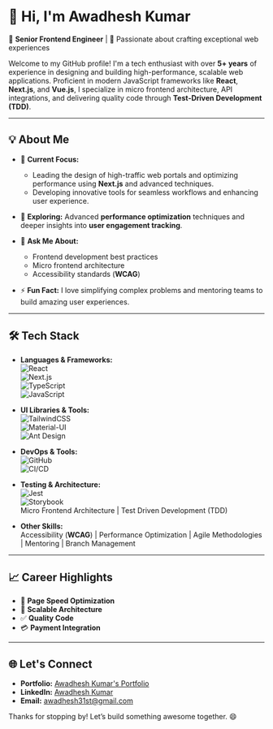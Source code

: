 # 👋 Hi, I'm Awadhesh Kumar

🚀 **Senior Frontend Engineer** | 🎨 Passionate about crafting exceptional web experiences  

Welcome to my GitHub profile! I'm a tech enthusiast with over **5+ years** of experience in designing and building high-performance, scalable web applications. Proficient in modern JavaScript frameworks like **React**, **Next.js**, and **Vue.js**, I specialize in micro frontend architecture, API integrations, and delivering quality code through **Test-Driven Development (TDD)**.

---

## 💡 About Me

- 🔭 **Current Focus:**  
  - Leading the design of high-traffic web portals and optimizing performance using **Next.js** and advanced techniques.
  - Developing innovative tools for seamless workflows and enhancing user experience.

- 🌱 **Exploring:** Advanced **performance optimization** techniques and deeper insights into **user engagement tracking**.

- 💬 **Ask Me About:**  
  - Frontend development best practices  
  - Micro frontend architecture  
  - Accessibility standards (**WCAG**)

- ⚡ **Fun Fact:** I love simplifying complex problems and mentoring teams to build amazing user experiences.

---

## 🛠️ Tech Stack

- **Languages & Frameworks:**  
  ![React](https://img.shields.io/badge/-React-61DAFB?logo=react&logoColor=white)  
  ![Next.js](https://img.shields.io/badge/-Next.js-000000?logo=next.js&logoColor=white)  
  ![TypeScript](https://img.shields.io/badge/-TypeScript-3178C6?logo=typescript&logoColor=white)  
  ![JavaScript](https://img.shields.io/badge/-JavaScript-F7DF1E?logo=javascript&logoColor=black)  

- **UI Libraries & Tools:**  
  ![TailwindCSS](https://img.shields.io/badge/-TailwindCSS-38B2AC?logo=tailwind-css&logoColor=white)  
  ![Material-UI](https://img.shields.io/badge/-Material--UI-0081CB?logo=mui&logoColor=white)  
  ![Ant Design](https://img.shields.io/badge/-Ant_Design-0170FE?logo=ant-design&logoColor=white)

- **DevOps & Tools:**  
  ![GitHub](https://img.shields.io/badge/-GitHub-181717?logo=github&logoColor=white)  
  ![CI/CD](https://img.shields.io/badge/-CI/CD-239120?logo=github-actions&logoColor=white)  

- **Testing & Architecture:**  
  ![Jest](https://img.shields.io/badge/-Jest-C21325?logo=jest&logoColor=white)  
  ![Storybook](https://img.shields.io/badge/-Storybook-FF4785?logo=storybook&logoColor=white)  
  Micro Frontend Architecture | Test Driven Development (TDD)

- **Other Skills:**  
  Accessibility (**WCAG**) | Performance Optimization | Agile Methodologies | Mentoring | Branch Management  

---

## 📈 Career Highlights

- 🚀 **Page Speed Optimization**
- 🧩 **Scalable Architecture**
- ✅ **Quality Code**
- 💳 **Payment Integration**

---

## 🌐 Let's Connect

- **Portfolio:** [Awadhesh Kumar's Portfolio](https://portfolio-henna-beta-41.vercel.app)  
- **LinkedIn:** [Awadhesh Kumar](https://linkedin.com/in/awadhesh-kumar-rawat)  
- **Email:** [awadhesh31st@gmail.com](mailto:awadhesh31st@gmail.com)

Thanks for stopping by! Let’s build something awesome together. 😄
